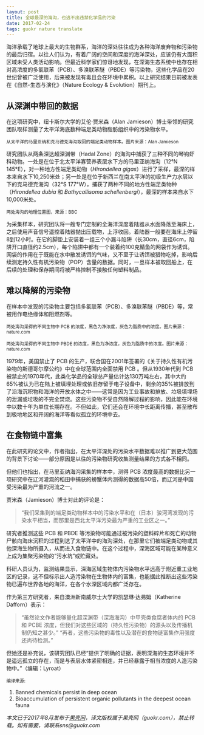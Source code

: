 ```yaml
---
layout: post
title: 全球最深的海沟，也逃不出违禁化学品的污染
date: 2017-02-24
tags: guokr nature translate
---
```

海洋承载了地球上最大的生物群系，海洋的深处往往成为各种海洋废弃物和污染物的最后归宿。以往人们认为，有着广阔的空间和深度的海洋深处，应该仍有大面积区域未受人类活动影响。但最近科学家们惊讶地发现，在深海生态系统中也存在相对高浓度的多氯联苯（PCB）、多溴联苯醚（PBDE）等污染物，这些化学品在20世纪曾被广泛使用，后来被发现有毒且会在环境中累积。以上研究结果日前被发表在《自然-生态与演化》（Nature Ecology & Evolution）期刊上。

## 从深渊中带回的数据

在这项研究中，纽卡斯尔大学的艾伦·贾米森（Alan Jamieson）博士带领的研究团队取样测量了太平洋海底数种端足类动物脂肪组织中的污染物水平。

<img src="http://2-im.guokr.com/ZY05ewY1a7ve8YY0rBacAprwBgJInxq0zxglyeiIzD-UAgAAcwEAAEpQ.jpg" class="img-responsive" alt="" /><br><small>
从太平洋的马里亚纳和克马德克海沟取回的端足类动物样本。图片来源：Alan Jamieson</small>

研究团队从两条深达超深渊带（Hadal Zone）的海沟中捕获了三种不同的琴钩虾科动物。一处是在位于北太平洋寡营养表层水下方的马里亚纳海沟（12°N 145°E），对一种地方性端足类动物（_Hirondellea gigas_）进行了采样，最深的样本来自水下10,250米处；另一处是在位于新西兰在南太平洋的初级生产力水层以下的克马德克海沟（32°S 177°W），捕获了两种不同的地方性端足类物种（_Hirondellea dubia_ 和 _Bathycallisoma schellenbergi_），最深的样本来自水下10,000米处。

<img src="http://3-im.guokr.com/qYZd5rr6lO7ONE563VLjZirgYIiV5wWP-HsGz9Nc_qlwAgAAmQEAAEpQ.jpg" class="img-responsive" alt="" /><br><small>
两处海沟的地理位置图，来源：BBC</small>

为采集样本，研究团队将一艘专门定制的全海洋深度着陆器从水面降落至海床上，之后使用声音信号遥控着陆器抛出压载物，上浮收回。着陆器一般要在海床上停留8到12小时。在它的脚垫上安装着一组三个小漏斗陷阱（长30cm，直径6cm，陷阱开口直径约2.5cm），每个陷阱中都有一个装着约100克鲭鱼的网袋作为诱饵。网袋的作用在于既能在水中散发诱饵的气味，又不至于让诱饵被猎物吃掉，影响后续测定持久性有机污染物（POP）含量的数据。同时，一旦样本被取回船上，在后续的处理和保存期间将被严格控制不接触任何塑料制品。

## 难以降解的污染物

在样本中发现的污染物主要包括多氯联苯（PCB）、多溴联苯醚（PBDE）等，常被用作电绝缘体和阻燃剂等。

<img src="http://1-im.guokr.com/XC_njbokE2_wg8ykkJLCyLv6DBIRzlns8zC5VxrKJ-utAgAAlAEAAEpQ.jpg" class="img-responsive" alt="" /><br><small>
两处海沟采得的不同生物中 PCB 的浓度，黑色为净浓度，灰色为脂质中的浓度。图片来源：nature.com</small>

<img src="http://2-im.guokr.com/lX-s8a-d2hdNYpIVsRXVd-6rg2G716pE5vLUQ360FNytAgAAgwEAAEpQ.jpg" class="img-responsive" alt="" /><br><small>
两处海沟采得的不同生物中 PBDE 的浓度，黑色为净浓度，灰色为脂质中的浓度。图片来源：nature.com</small>

1979年，美国禁止了 PCB 的生产，联合国在2001年签署的《关于持久性有机污染物的斯德哥尔摩公约》中在全球范围内全面禁用 PCB 。但从1930年代到 PCB 被禁止的1970年代，此类化学品的全球总产量估计达130万吨左右，其中大约65%被认为已在陆上被填埋处理或依旧存留于电子设备中，剩余的35%被排放到了沿海沉积物和海洋的开放水体之中——这常是因为工业事故和排放、垃圾填埋场的泄漏或垃圾的不完全焚烧。这些污染物不受自然降解过程的影响，因此能在环境中以数十年为单位长期存在。不但如此，它们还会在环境中长距离传播，甚至散布到极地地区和开阔的海洋等看似孤立的环境中去。

## 在食物链中富集

在此研究的论文中，作者指出，在太平洋深处的污染水平数据难以推广到更大范围的背景下讨论——部分原因是以往的污染物研究收集测量结果的方式各不相同。

但他们也指出，在马里亚纳海沟采集的样本中，测得 PCB 浓度最高的数据比另一项研究中在辽河灌溉的稻田中捕获的螃蟹体内测得的数据高50倍，而辽河是中国受污染最为严重的河流之一。

贾米森（Jamieson）博士对此的评论是：

> “我们采集到的端足类动物样本中的污染水平和在（日本）骏河湾发现的污染水平相当，而那里是西北太平洋污染最为严重的工业区之一。”

研究者推测这些 PCB 和 PBDE 等污染物可能通过被污染的塑料碎片和死亡的动物尸骸向海床沉积的过程到达了太平洋中的海沟深处，在那里它们被端足类动物或其他深海生物所摄入，从而进入食物链中。在这个过程中，深海区域可能在某种意义上成为集聚污染物的”污水坑”或贮藏处。

科研人员认为，监测结果显示，深海区域生物体内污染物水平远高于附近重工业地区的记录，这不但标示出人造污染物在生物体内的富集，也能据此推断出这些污染物已遍布世界各地的海洋，在各个水深区域内都广泛存在。

作为第三方研究者，来自澳洲新南威尔士大学的凯瑟琳·达弗姆（Katherine Dafforn）表示：

> “虽然论文作者能够量化超深渊带（深海海沟）中甲壳类食腐者体内的 PCB 和 PCBE 浓度，但我们对这些区域的（持久性污染物）的源头以及传播机制仍知之甚少。”
> “再者，这些污染物的毒性以及潜在的食物链富集作用强度还尚待检测。”

但她还是补充说，该研究团队已经“提供了明确的证据，表明深海的生态环境并不是遥远孤立的存在，而是与表层水体紧密相连，并已经暴露于相当浓度的人造污染物中。”（编辑：Lyroat）

<small>编译来源:</small>
1. Banned chemicals persist in deep ocean
2. Bioaccumulation of persistent organic pollutants in the deepest ocean fauna

_本文已于2017年8月发布于[果壳网](https://www.guokr.com/article/442032/)，译文版权属于果壳网（guokr.com），禁止转载。如有需要，请联系sns@guokr.com_

